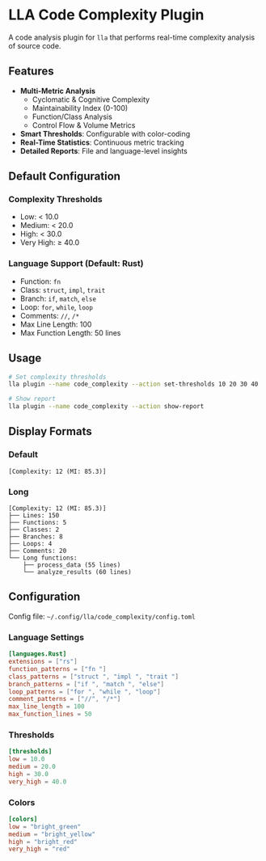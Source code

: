 # LLA Code Complexity Plugin

A code analysis plugin for `lla` that performs real-time complexity analysis of source code.

## Features

- **Multi-Metric Analysis**
  - Cyclomatic & Cognitive Complexity
  - Maintainability Index (0-100)
  - Function/Class Analysis
  - Control Flow & Volume Metrics
- **Smart Thresholds**: Configurable with color-coding
- **Real-Time Statistics**: Continuous metric tracking
- **Detailed Reports**: File and language-level insights

## Default Configuration

### Complexity Thresholds

- Low: < 10.0
- Medium: < 20.0
- High: < 30.0
- Very High: ≥ 40.0

### Language Support (Default: Rust)

- Function: `fn`
- Class: `struct`, `impl`, `trait`
- Branch: `if`, `match`, `else`
- Loop: `for`, `while`, `loop`
- Comments: `//`, `/*`
- Max Line Length: 100
- Max Function Length: 50 lines

## Usage

```bash
# Set complexity thresholds
lla plugin --name code_complexity --action set-thresholds 10 20 30 40

# Show report
lla plugin --name code_complexity --action show-report
```

## Display Formats

### Default

```
[Complexity: 12 (MI: 85.3)]
```

### Long

```
[Complexity: 12 (MI: 85.3)]
├── Lines: 150
├── Functions: 5
├── Classes: 2
├── Branches: 8
├── Loops: 4
├── Comments: 20
└── Long functions:
    ├── process_data (55 lines)
    └── analyze_results (60 lines)
```

## Configuration

Config file: `~/.config/lla/code_complexity/config.toml`

### Language Settings

```toml
[languages.Rust]
extensions = ["rs"]
function_patterns = ["fn "]
class_patterns = ["struct ", "impl ", "trait "]
branch_patterns = ["if ", "match ", "else"]
loop_patterns = ["for ", "while ", "loop"]
comment_patterns = ["//", "/*"]
max_line_length = 100
max_function_lines = 50
```

### Thresholds

```toml
[thresholds]
low = 10.0
medium = 20.0
high = 30.0
very_high = 40.0
```

### Colors

```toml
[colors]
low = "bright_green"
medium = "bright_yellow"
high = "bright_red"
very_high = "red"
```
